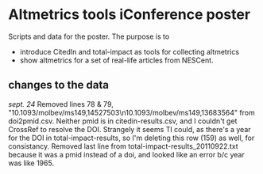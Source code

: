 Altmetrics tools iConference poster
===================================
Scripts and data for the poster. The purpose is to 

* introduce CitedIn and total-impact as tools for collecting altmetrics
* show altmetrics for a set of real-life articles from NESCent.


changes to the data
-------------------
*sept. 24*
Removed lines 78 & 79, "10.1093/molbev/ms149,14527503\n10.1093/molbev/ms149,13683564" from doi2pmid.csv. Neither pmid is in citedin-results.csv, and I couldn't get CrossRef to resolve the DOI. Strangely it seems TI could, as there's a year for the DOI in total-impact-results, so I'm deleting this row (159) as well, for consistancy.
Removed last line from total-impact-results_20110922.txt because it was a pmid instead of a doi, and looked like an error b/c year was like 1965.
